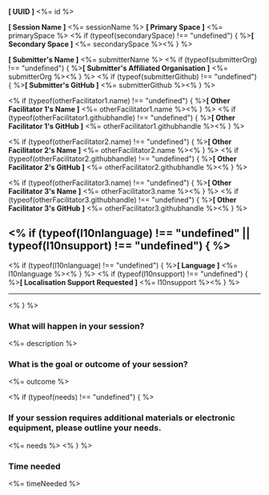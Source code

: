 **[ UUID ]** <%= id %>

**[ Session Name ]** <%= sessionName %>
**[ Primary Space ]** <%= primarySpace %>
<% if (typeof(secondarySpace) !== "undefined") { %>**[ Secondary Space ]** <%= secondarySpace %><% } %>

**[ Submitter's Name ]** <%= submitterName %>
<% if (typeof(submitterOrg) !== "undefined") { %>**[ Submitter's Affiliated Organisation ]** <%= submitterOrg %><% } %>
<% if (typeof(submitterGithub) !== "undefined") { %>**[ Submitter's GitHub ]** <%= submitterGithub %><% } %>

<% if (typeof(otherFacilitator1.name) !== "undefined") { %>**[ Other Facilitator 1's Name ]** <%= otherFacilitator1.name %><% } %>
<% if (typeof(otherFacilitator1.githubhandle) !== "undefined") { %>**[ Other Facilitator 1's GitHub ]** <%= otherFacilitator1.githubhandle %><% } %>

<% if (typeof(otherFacilitator2.name) !== "undefined") { %>**[ Other Facilitator 2's Name ]** <%= otherFacilitator2.name %><% } %>
<% if (typeof(otherFacilitator2.githubhandle) !== "undefined") { %>**[ Other Facilitator 2's GitHub ]** <%= otherFacilitator2.githubhandle %><% } %>

<% if (typeof(otherFacilitator3.name) !== "undefined") { %>**[ Other Facilitator 3's Name ]** <%= otherFacilitator3.name %><% } %>
<% if (typeof(otherFacilitator3.githubhandle) !== "undefined") { %>**[ Other Facilitator 3's GitHub ]** <%= otherFacilitator3.githubhandle %><% } %>

<% if (typeof(l10nlanguage) !== "undefined" || typeof(l10nsupport) !== "undefined") { %>
---

<% if (typeof(l10nlanguage) !== "undefined") { %>**[ Language ]** <%= l10nlanguage %><% } %>
<% if (typeof(l10nsupport) !== "undefined") { %>**[ Localisation Support Requested ]** <%= l10nsupport %><% } %>

---
<% } %>

### What will happen in your session?
<%= description %>

### What is the goal or outcome of your session?
<%= outcome %>

<% if (typeof(needs) !== "undefined") { %>
### If your session requires additional materials or electronic equipment, please outline your needs.
<%= needs %>
<% } %>

### Time needed
<%= timeNeeded %>
